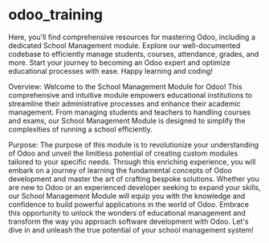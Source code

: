 # odoo_training
Here, you'll find comprehensive resources for mastering Odoo, including a dedicated School Management module. Explore our well-documented codebase to efficiently manage students, courses, attendance, grades, and more. Start your journey to becoming an Odoo expert and optimize educational processes with ease. Happy learning and coding!

Overview:
Welcome to the School Management Module for Odoo! This comprehensive and intuitive module empowers educational institutions to streamline their administrative processes and enhance their academic management. From managing students and teachers to handling courses and exams, our School Management Module is designed to simplify the complexities of running a school efficiently.

Purpose:
The purpose of this module is to revolutionize your understanding of Odoo and unveil the limitless potential of creating custom modules tailored to your specific needs. Through this enriching experience, you will embark on a journey of learning the fundamental concepts of Odoo development and master the art of crafting bespoke solutions. Whether you are new to Odoo or an experienced developer seeking to expand your skills, our School Management Module will equip you with the knowledge and confidence to build powerful applications in the world of Odoo. Embrace this opportunity to unlock the wonders of educational management and transform the way you approach software development with Odoo. Let's dive in and unleash the true potential of your school management system!